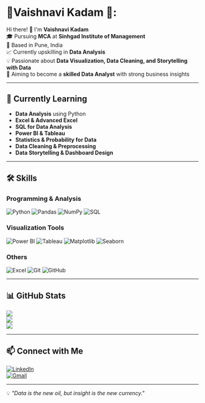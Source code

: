 # 🤖Vaishnavi Kadam 🤖:
Hi there! 👋 I'm **Vaishnavi Kadam**  
🎓 Pursuing **MCA** at **Sinhgad Institute of Management**  
📍 Based in Pune, India  
📈 Currently upskilling in **Data Analysis**  
💡 Passionate about **Data Visualization, Data Cleaning, and Storytelling with Data**  
🚀 Aiming to become a **skilled Data Analyst** with strong business insights

---

## 🌱 Currently Learning
- **Data Analysis** using Python
- **Excel & Advanced Excel**
- **SQL for Data Analysis**
- **Power BI & Tableau**
- **Statistics & Probability for Data**
- **Data Cleaning & Preprocessing**
- **Data Storytelling & Dashboard Design**

---

## 🛠 Skills
### Programming & Analysis
![Python](https://img.shields.io/badge/Python-3776AB?style=for-the-badge&logo=python&logoColor=white)
![Pandas](https://img.shields.io/badge/Pandas-150458?style=for-the-badge&logo=pandas&logoColor=white)
![NumPy](https://img.shields.io/badge/Numpy-013243?style=for-the-badge&logo=numpy&logoColor=white)
![SQL](https://img.shields.io/badge/SQL-4479A1?style=for-the-badge&logo=postgresql&logoColor=white)

### Visualization Tools
![Power BI](https://img.shields.io/badge/Power%20BI-F2C811?style=for-the-badge&logo=powerbi&logoColor=black)
![Tableau](https://img.shields.io/badge/Tableau-E97627?style=for-the-badge&logo=tableau&logoColor=white)
![Matplotlib](https://img.shields.io/badge/Matplotlib-003B57?style=for-the-badge&logo=python&logoColor=white)
![Seaborn](https://img.shields.io/badge/Seaborn-4E97A5?style=for-the-badge&logo=python&logoColor=white)

### Others
![Excel](https://img.shields.io/badge/Excel-217346?style=for-the-badge&logo=microsoft-excel&logoColor=white)
![Git](https://img.shields.io/badge/Git-F05032?style=for-the-badge&logo=git&logoColor=white)
![GitHub](https://img.shields.io/badge/GitHub-121011?style=for-the-badge&logo=github&logoColor=white)

---

## 📊 GitHub Stats
![](https://github-readme-stats.vercel.app/api?username=Vaishnavi-Kadam&theme=radical&hide_border=false&include_all_commits=true&count_private=true)  
![](https://github-readme-streak-stats.herokuapp.com/?user=Vaishnavi-Kadam&theme=radical&hide_border=false)  
![](https://github-readme-stats.vercel.app/api/top-langs/?username=Vaishnavi-Kadam&theme=radical&hide_border=false&layout=compact)

---

## 📫 Connect with Me
[![LinkedIn](https://img.shields.io/badge/LinkedIn-blue?style=for-the-badge&logo=linkedin)](https://www.linkedin.com/)  
[![Gmail](https://img.shields.io/badge/Email-D14836?style=for-the-badge&logo=gmail&logoColor=white)](mailto:youremail@example.com)

---

💡 *"Data is the new oil, but insight is the new currency."*
